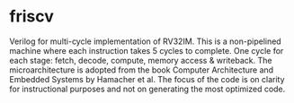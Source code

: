 # friscv
Verilog for multi-cycle implementation of RV32IM.
This is a non-pipelined machine where each instruction takes 5 cycles to complete.
One cycle for each stage: fetch, decode, compute, memory access & writeback.
The microarchitecture is adopted from the book Computer Architecture and Embedded Systems by Hamacher et al.
The focus of the code is on clarity for instructional purposes and not on generating the most optimized code. 
